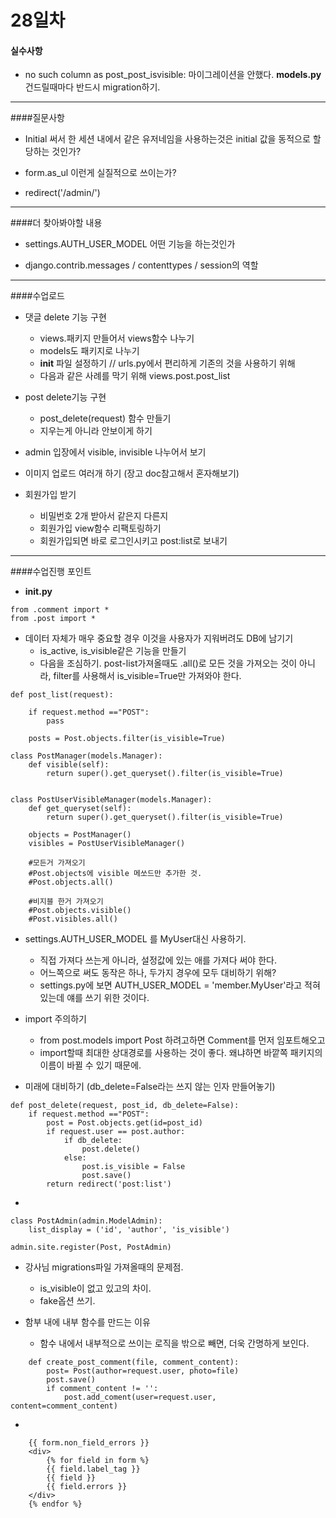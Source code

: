 # 28일차 

#### 실수사항 
- no such column as post_post_isvisible: 마이그레이션을 안했다. 
 __models.py__ 건드릴때마다 반드시 migration하기. 



---
####질문사항

-  Initial 써서 한 세션 내에서 같은 유저네임을 사용하는것은 initial 값을 동적으로 할당하는 것인가?

- form.as_ul 이런게 실질적으로 쓰이는가? 

- redirect('/admin/')
	

---
####더 찾아봐야할 내용 

- settings.AUTH_USER_MODEL 어떤 기능을 하는것인가 

- django.contrib.messages / contenttypes / session의 역할 


---

####수업로드 

- 댓글 delete 기능 구현  
	- views.패키지 만들어서 views함수 나누기 
	- models도 패키지로 나누기 
	- __init__ 파일 설정하기 // urls.py에서 편리하게 기존의 것을 사용하기 위해 
	- 다음과 같은 사례를 막기 위해 views.post.post_list 
	
- post delete기능 구현 
	- post_delete(request) 함수 만들기 
	- 지우는게 아니라 안보이게 하기 

- admin 입장에서  visible, invisible 나누어서 보기 

- 이미지 업로드 여러개 하기 (장고 doc참고해서 혼자해보기) 

- 회원가입 받기
	- 비밀번호 2개 받아서 같은지 다른지
	- 회원가입 view함수 리팩토링하기 
	- 회원가입되면 바로 로그인시키고 post:list로 보내기 

---
####수업진행 포인트

- __init.py__
```
from .comment import *
from .post import *
```


- 데이터 자체가 매우 중요할 경우 이것을 사용자가 지워버려도 DB에 남기기
	- is_active, is_visible같은 기능을 만들기 
	- 다음을 조심하기. post-list가져올때도 .all()로 모든 것을 가져오는 것이 아니라, filter를 사용해서 is_visible=True만 가져와야 한다. 
```
def post_list(request):

    if request.method =="POST":
        pass

    posts = Post.objects.filter(is_visible=True)
```

```
class PostManager(models.Manager):
    def visible(self):
        return super().get_queryset().filter(is_visible=True)


class PostUserVisibleManager(models.Manager):
    def get_queryset(self):
        return super().get_queryset().filter(is_visible=True)
```

```
    objects = PostManager()
    visibles = PostUserVisibleManager()

    #모든거 가져오기
    #Post.objects에 visible 메쏘드만 추가한 것. 
    #Post.objects.all()

    #비지블 한거 가져오기
    #Post.objects.visible()
    #Post.visibles.all()
```


- settings.AUTH_USER_MODEL 를 MyUser대신 사용하기. 
	- 직접 가져다 쓰는게 아니라, 설정값에 있는 애를 가져다 써야 한다. 
	- 어느쪽으로 써도 동작은 하나, 두가지 경우에 모두 대비하기 위해? 
	- settings.py에 보면 AUTH_USER_MODEL = 'member.MyUser'라고 적혀 있는데 얘를 쓰기 위한 것이다. 
	
	
- import 주의하기 
	- from post.models import Post 하려고하면 Comment를 먼저 임포트해오고 
	- import할때 최대한 상대경로를 사용하는 것이 좋다. 왜냐하면 바깥쪽 패키지의 이름이 바뀔 수 있기 때문에. 

- 미래에 대비하기 (db_delete=False라는 쓰지 않는 인자 만들어놓기)
```
def post_delete(request, post_id, db_delete=False):
    if request.method =="POST":
        post = Post.objects.get(id=post_id)
        if request.user == post.author:
            if db_delete:
                post.delete()
            else:
                post.is_visible = False
                post.save()
        return redirect('post:list')
```

- 
```
class PostAdmin(admin.ModelAdmin):
    list_display = ('id', 'author', 'is_visible')

admin.site.register(Post, PostAdmin)
```

- 강사님 migrations파일 가져올때의 문제점. 
	- is_visible이 없고 있고의 차이. 
	- fake옵션 쓰기. 
	
- 함부 내에 내부 함수를 만드는 이유
	- 함수 내에서 내부적으로 쓰이는 로직을 밖으로 빼면, 더욱 간명하게 보인다. 
```
    def create_post_comment(file, comment_content):
        post= Post(author=request.user, photo=file)
        post.save()
        if comment_content != '':
            post.add_coment(user=request.user, content=comment_content)
``` 

- 

```
    {{ form.non_field_errors }}
    <div>
        {% for field in form %}
        {{ field.label_tag }}
        {{ field }}
        {{ field.errors }}
    </div>
    {% endfor %}
```
